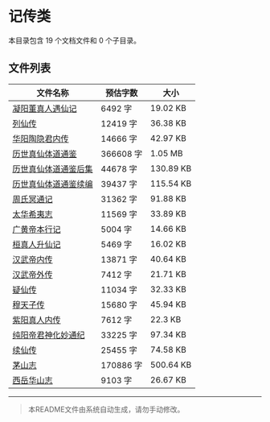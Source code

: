 # 记传类

本目录包含 19 个文档文件和 0 个子目录。

## 文件列表

| 文件名称 | 预估字数 | 大小 |
|---------|---------|------|
| [凝阳董真人遇仙记](道藏/正统道藏洞真部/记传类/凝阳董真人遇仙记.md) | 6492 字 | 19.02 KB |
| [列仙传](道藏/正统道藏洞真部/记传类/列仙传.md) | 12419 字 | 36.38 KB |
| [华阳陶隐君内传](道藏/正统道藏洞真部/记传类/华阳陶隐君内传.md) | 14666 字 | 42.97 KB |
| [历世真仙体道通鉴](道藏/正统道藏洞真部/记传类/历世真仙体道通鉴.md) | 366608 字 | 1.05 MB |
| [历世真仙体道通鉴后集](道藏/正统道藏洞真部/记传类/历世真仙体道通鉴后集.md) | 44678 字 | 130.89 KB |
| [历世真仙体道通鉴续编](道藏/正统道藏洞真部/记传类/历世真仙体道通鉴续编.md) | 39437 字 | 115.54 KB |
| [周氏冥通记](道藏/正统道藏洞真部/记传类/周氏冥通记.md) | 31362 字 | 91.88 KB |
| [太华希夷志](道藏/正统道藏洞真部/记传类/太华希夷志.md) | 11569 字 | 33.89 KB |
| [广黄帝本行记](道藏/正统道藏洞真部/记传类/广黄帝本行记.md) | 5004 字 | 14.66 KB |
| [桓真人升仙记](道藏/正统道藏洞真部/记传类/桓真人升仙记.md) | 5469 字 | 16.02 KB |
| [汉武帝内传](道藏/正统道藏洞真部/记传类/汉武帝内传.md) | 13871 字 | 40.64 KB |
| [汉武帝外传](道藏/正统道藏洞真部/记传类/汉武帝外传.md) | 7412 字 | 21.71 KB |
| [疑仙传](道藏/正统道藏洞真部/记传类/疑仙传.md) | 11034 字 | 32.33 KB |
| [穆天子传](道藏/正统道藏洞真部/记传类/穆天子传.md) | 15680 字 | 45.94 KB |
| [紫阳真人内传](道藏/正统道藏洞真部/记传类/紫阳真人内传.md) | 7612 字 | 22.3 KB |
| [纯阳帝君神化妙通纪](道藏/正统道藏洞真部/记传类/纯阳帝君神化妙通纪.md) | 33225 字 | 97.34 KB |
| [续仙传](道藏/正统道藏洞真部/记传类/续仙传.md) | 25455 字 | 74.58 KB |
| [茅山志](道藏/正统道藏洞真部/记传类/茅山志.md) | 170886 字 | 500.64 KB |
| [西岳华山志](道藏/正统道藏洞真部/记传类/西岳华山志.md) | 9103 字 | 26.67 KB |

---

> 本README文件由系统自动生成，请勿手动修改。
